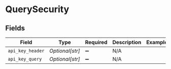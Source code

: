 # QuerySecurity


## Fields

| Field              | Type               | Required           | Description        | Example            |
| ------------------ | ------------------ | ------------------ | ------------------ | ------------------ |
| `api_key_header`   | *Optional[str]*    | :heavy_minus_sign: | N/A                |                    |
| `api_key_query`    | *Optional[str]*    | :heavy_minus_sign: | N/A                |                    |